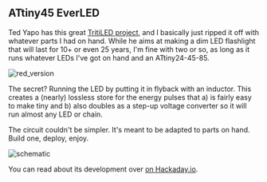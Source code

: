 ## ATtiny45 EverLED

Ted Yapo has this great [TritiLED project](https://hackaday.io/project/11864-tritiled), and I basically just ripped it off with whatever parts I had on hand.  While he aims at making a dim LED flashlight that will last for 10+ or even 25 years, I'm fine with two or so, as long as it runs whatever LEDs I've got on hand and an ATtiny24-45-85.  

![red_version](https://raw.githubusercontent.com/hexagon5un/everled/master/docs/DSCF9903.JPG)



The secret? Running the LED by putting it in flyback with an inductor.  This creates a (nearly) lossless store for the energy pulses that a) is fairly easy to make tiny and b) also doubles as a step-up voltage converter so it will run almost any LED or chain.

The circuit couldn't be simpler.  It's meant to be adapted to parts on hand.  Build one, deploy, enjoy.  

![schematic](https://raw.githubusercontent.com/hexagon5un/everled/master/docs/everled.png)



You can read about its development over [on Hackaday.io](https://hackaday.io/project/25584-attiny45-everled).


